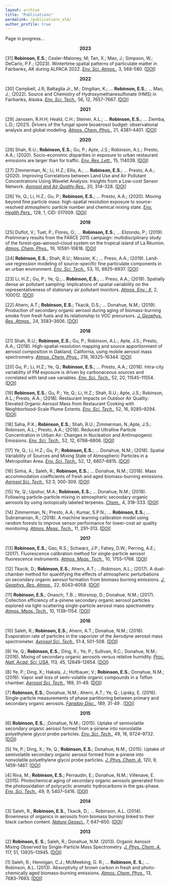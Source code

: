 ```yaml
---
layout: archive
title: "Publications"
permalink: /publications_old/
author_profile: true
---
```


<!-- 2023 -->
Page in progress...
<center><b>2023</b></center>

[31] **Robinson, E.S.**; Cesler-Maloney, M; Tan, X.; Mao, J.; Simpson, W.; DeCarlo, P.F.; (2023). Wintertime spatial patterns of particulate matter in Fairbanks, AK during ALPACA 2022. *<u>Env. Sci. Atmos.</u>*, 3, 568-580. [[DOI](https://doi.org/10.1039/D2EA00140C)]

<!-- 2022 -->
<center><b>2022</b></center>

[30] Campbell, J.R; Battaglia Jr., M.; Dingilian, K.; ...  **Robinson, E.S.**; ... Mao, J.; (2022). Source and Chemistry of Hydroxymethanesulfonate (HMS) in Fairbanks, Alaska. *<u>Env. Sci. Tech.</u>*, 56, 12, 7657–7667. [[DOI](https://doi.org/10.1021/acs.est.2c00410)]

<!-- 2021 -->
<center><b>2021</b></center>

[29] Janssen, R.H.H; Heald, C.H.; Steiner, A.L.; ... **Robinson, E.S.**; ... Ziemba, L.D.; (2021). Drivers of the fungal spore bioaerosol budget: observational analysis and global modeling. *<u>Atmos. Chem. Phys.</u>*, 21, 4381–4401. [[DOI](https://doi.org/10.5194/acp-21-4381-2021)]


<!-- 2020 -->
<center><b>2020</b></center>

[28] Shah, R.U.; **Robinson, E.S.**; Gu, P.; Apte, J.S.; Robinson, A.L.; Presto, A.A.; (2020). Socio-economic disparities in exposure to urban restaurant emissions are larger than for traffic. *<u>Env. Res. Lett.</u>*, 15, 114039. [[DOI](https://doi.org/10.1088/1748-9326/abbc92)]

[27] Zimmerman, N.; Li, H.Z.; Ellis, A.; ... **Robinson, E.S.**; ... Presto, A.A.; (2020). Improving Correlations between Land Use and Air Pollutant Concentrations Using Wavelet Analysis: Insights from a Low-cost Sensor Network. *<u>Aerosol and Air Quality Res.</u>*, 20, 314–328. [[DOI](https://doi.org/10.4209/aaqr.2019.03.0124)]

[26] Ye, Q.; Li, H.Z.; Gu, P.; **Robinson, E.S.**; ... Presto, A.A.; (2020). Moving beyond fine particle mass: high-spatial resolution exposure to source-resolved atmospheric particle number and chemical mixing state. *<u>Env. Health Pers.</u>*, 128, 1, CID: 017009. [[DOI](https://doi.org/10.1289/EHP5311)]


<!-- 2019 -->
<center><b>2019</b></center>

[25] Duflot, V.; Tuet, P.; Flores, O.; ... **Robinson, E.S.**; ... Elizondo, P.; (2019). Preliminary results from the FARCE 2015 campaign: multidisciplinary study of the forest–gas–aerosol–cloud system on the tropical island of La Réunion. *<u>Atmos. Chem. Phys.</u>*, 19, 10591-10618. [[DOI](https://doi.org/10.1021/acs.est.9b01897)]

[24] **Robinson, E.S.**; Shah, R.U.; Messier, K.; ... Preso, A.A.; (2019). Land-use regression modeling of source-specific fine particulate components in an urban environment. *<u>Env. Sci. Tech.</u>*, 53, 15, 8925–8937. [[DOI](https://doi.org/10.1021/acs.est.9b01897)]

[23] Li, H.Z.; Gu, P.; Ye, Q.;... **Robinson, E.S.**; ... Preso, A.A.; (2019). Spatially dense air pollutant sampling: Implications of spatial variability on the representativeness of stationary air pollutant monitors. *<u>Atmos. Env.: X</u>*, 2, 100012. [[DOI](https://doi.org/10.1016/j.aeaoa.2019.100012)]

[22] Ahern, A.T.; **Robinson, E.S.**; Tkacik, D.S.; ... Donahue, N.M.; (2019). Production of secondary organic aerosol during aging of biomass-burning smoke from fresh fuels and its relationship to VOC precursors. *<u>J. Geophys. Res. Atmos.</u>*, 24, 3583–3606. [[DOI](https://doi.org/10.1002/2016JD025784)]


<!-- 2018 -->
<center><b>2018</b></center>

[21] Shah, R.U.; **Robinson, E.S.**; Gu, P.; Robinson, A.L.; Apte, J.S.; Presto, A.A.; (2018). High-spatial-resolution mapping and source apportionment of aerosol composition in Oakland, California, using mobile aerosol mass spectrometry. *<u>Atmos. Chem. Phys.</u>*, 218, 16325–16344. [[DOI](https://doi.org/10.5194/acp-18-16325-2018)]


[20] Gu, P.; Li, H.Z.; Ye, Q.; **Robinson, E.S.**; ... Presto, A.A.; (2018). Intra-city variability of PM exposure is driven by carbonaceous sources and correlated with land use variables. *<u>Env. Sci. Tech.</u>*, 52, 20, 11545–11554. [[DOI](https://doi.org/10.1021/acs.est.8b03833)]

[19] **Robinson, E.S.**; Gu, P.; Ye, Q.; Li, H.Z.; Shah, R.U.; Apte, J.S.; Robinson, A.L.; Presto, A.A.; (2018). Restaurant Impacts on Outdoor Air Quality: Elevated Organic Aerosol Mass from Restaurant Cooking with Neighborhood-Scale Plume Extents. *<u>Env. Sci. Tech.</u>*, 52, 16, 9285–9294. [[DOI](https://doi.org/10.1021/acs.est.8b02654)]

[18] Saha, P.K.; **Robinson, E.S.**; Shah, R.U.; Zimmerman, N.;Apte, J.S.; Robinson, A.L.; Presto, A.A.; (2018). Reduced Ultrafine Particle Concentration in Urban Air: Changes in Nucleation and Anthropogenic Emissions. *<u>Env. Sci. Tech.</u>*, 52, 12, 6798–6806. [[DOI](https://doi.org/10.1021/acs.est.8b00910)]

[17] Ye, Q.; Li, H.Z.; Gu, P.; **Robinson, E.S.**; ... Donahue, N.M.; (2018). Spatial Variability of Sources and Mixing State of Atmospheric Particles in a Metropolitan Area. *<u>Env. Sci. Tech.</u>*, 52, 12, 6807–6815. [[DOI](https://doi.org/10.1021/acs.est.8b01011)]

[16] Sinha, A.; Saleh, R.; **Robinson, E.S.**; ... Donahue, N.M.; (2018). Mass accommodation coefficients of fresh and aged biomass-burning emissions. *<u>Aerosol Sci. Tech.</u>*, 52:3, 300-309. [[DOI](https://doi.org/10.1080/02786826.2017.1413488)]

[15] Ye, Q.; Upshur, M.A.; **Robinson, E.S.**; ... Donahue, N.M.; (2018). Following particle-particle mixing in atmospheric secondary organic aerosols by using isotopically labeled terpenes. *<u>Chem.</u>*, 4, 318–333. [[DOI](https://doi.org/10.1016/j.chempr.2017.12.008)]

[14] Zimmerman, N.; Presto, A.A.; Kumar, S.P.N.; ... **Robinson, E.S.**; ... Subramanian, R.; (2018). A machine learning calibration model using random forests to improve sensor performance for lower-cost air quality monitoring. *<u>Atmos. Meas. Tech.</u>*, 11, 291–313. [[DOI](https://doi.org/10.5194/amt-11-291-2018)]

<!-- 2017 -->
<center><b>2017</b></center>

[13] **Robinson, E.S.**; Gao, R.S.; Schwarz, J.P.; Fahey, D.W.; Perring, A.E.; (2017). Fluorescence calibration method for single-particle aerosol fluorescence instruments. *<u>Atmos. Meas. Tech.</u>*, 10, 1755–1768. [[DOI](https://doi.org/10.5194/amt-10-1755-2017)]

[12] Tkacik, D.; **Robinson, E.S.**; Ahern, A.T.; ...Robinson, A.L.; (2017). A dual-chamber method for quantifying the effects of atmospheric perturbations on secondary organic aerosol formation from biomass burning emissions. *<u>J. Geophys. Res. Atmos.</u>*, 22, 6043–6058. [[DOI](https://doi.org/10.1002/2016JD025784)]

[11] **Robinson, E.S.**; Onasch, T.B..; Worsnop, D.; Donahue, N.M.; (2017). Collection efficiency of a-pinene secondary organic aerosol particles explored via light-scattering single-particle aerosol mass spectrometry. *<u>Atmos. Meas. Tech.</u>*, 10, 1139–1154. [[DOI](https://doi.org/10.5194/amt-10-1139-2017)]

<!-- 2016 -->
<center><b>2016</b></center>

[10] Saleh, R.; **Robinson, E.S.**; Ahern, A.T.; Donahue, N.M.; (2016). Evaporation rate of particles in the vaporizer of the Aerodyne aerosol mass spectrometer. *<u>Aerosol Sci. Tech.</u>*, 51:4, 501-508. [[DOI](https://doi.org/10.1080/02786826.2016.1271109)]

[9] Ye, Q.; **Robinson, E.S.**; Ding, X.; Ye, P.; Sullivan, R.C.; Donahue, N.M.; (2016). Mixing of secondary organic aerosols versus relative humidity. *<u>Proc. Natl. Acad. Sci. USA</u>*, 113, 45, 12649-12654. [[DOI](https://doi.org/10.1073/pnas.1604536113)]

[8] Ye, P.; Ding, X.; Hakala, J.; Hofbauer, V.; **Robinson, E.S.**; Donahue, N.M.; (2016). Vapor wall loss of semi-volatile organic compounds in a Teflon chamber. *<u>Aerosol Sci. Tech.</u>*, 189, 31-49. [[DOI](https://doi.org/10.1080/02786826.2016.1195905)]

[7] **Robinson, E.S.**; Donahue, N.M.; Ahern, A.T.; Ye, Q.; Lipsky, E. (2016). Single-particle measurements of phase partitioning between primary and secondary organic aerosols. *<u>Faraday Disc.</u>*, 189, 31-49 . [[DOI](https://doi.org/10.1039/C5FD00214A)]

<!-- 2015 -->
<center><b>2015</b></center>

[6] **Robinson, E.S.**; ;Donahue, N.M.; (2015). Uptake of semivolatile secondary organic aerosol formed from a-pinene into nonvolatile polyethylene glycol probe particles. *<u>Env. Sci. Tech.</u>*, 49, 16, 9724–9732. [[DOI](https://doi.org/10.1021/acs.est.5b01692)]

[5] Ye, P.; Ding, X.; Ye, Q.;  **Robinson, E.S.**; Donahue, N.M.; (2015). Uptake of semivolatile secondary organic aerosol formed from a-pinene into nonvolatile polyethylene glycol probe particles. *<u>J. Phys. Chem. A</u>*, 120, 9, 1459–1467. [[DOI](https://doi.org/10.1021/acs.jpca.5b07435)]

[4] Riva, M.; **Robinson, E.S.**; Perraudin, E.; Donahue, N.M.; Villenave, E. (2015). Photochemical aging of secondary organic aerosols generated from the photooxidation of polycyclic aromatic hydrocarbons in the gas-phase. *<u>Env. Sci. Tech.</u>*, 49, 9, 5407–5416. [[DOI](https://doi.org/10.1021/acs.est.5b00442)]

<!-- 2014 -->
<center><b>2014</b></center>

[3] Saleh, R., **Robinson, E.S.**, Tkacik, D.; ... Robinson, A.L. (2014). Brownness of organics in aerosols from biomass burning linked to their black carbon content. *<u>Nature Geosci.</u>*, 7, 647–650. [[DOI](https://doi.org/10.1038/ngeo2220)]

<!-- 2013 -->
<center><b>2013</b></center>

[2] **Robinson, E. S.**; Saleh, R.; Donahue, N.M. (2013). Organic Aerosol Mixing Observed by Single-Particle Mass Spectrometry. *<u>J. Phys. Chem. A</u>*, 117, 51, 13935–13945. [[DOI](https://doi.org/10.1021/jp405789t)]


[1] Saleh, R.; Hennigan, C.J.; McMeeking, G. R.; ... **Robinson, E. S.**; ... Robinson, A.L. (2013). Absorptivity of brown carbon in fresh and photo-chemically aged biomass-burning emissions. *<u>Atmos. Chem. Phys.</u>*, 13, 7683–7693. [[DOI](https://doi.org/10.5194/acp-13-7683-2013)]

<!-- {% if author.googlescholar %} -->
<!--   You can also find my articles on <u><a href="{{author.googlescholar}}">my Google Scholar profile</a>.</u> -->
<!-- {% endif %} -->
<!--  -->
<!-- {% include base_path %} -->
<!--  -->
<!-- {% for post in site.publications reversed %} -->
<!--   {% include archive-single.html %} -->
<!-- {% endfor %} -->
